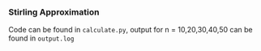 ### Stirling Approximation

Code can be found in `calculate.py`, output for n = 10,20,30,40,50 can be found in `output.log`